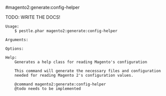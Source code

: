 #magento2:generate:config-helper

TODO: WRITE THE DOCS!
    
    Usage: 
        $ pestle.phar magento2:generate:config-helper
    
    Arguments:
    
    Options:
    
    Help:
        Generates a help class for reading Magento's configuration
        
        This command will generate the necessary files and configuration
        needed for reading Magento 2's configuration values.
        
        @command magento2:generate:config-helper
        @todo needs to be implemented
    
    
    